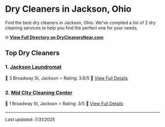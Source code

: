 # Dry Cleaners in Jackson, Ohio

Find the best dry cleaners in Jackson, Ohio. We've compiled a list of 2 dry cleaning services to help you find the perfect one for your needs.

🌐 **[View Full Directory on DryCleanersNear.com](https://drycleanersnear.com/city/US/Ohio/Jackson)**

## Top Dry Cleaners

### 1. [Jackson Laundromat](https://drycleanersnear.com/dryCleaner/6870702cf0d34636f22da10e/jackson-laundromat)
📍 3 Broadway St, Jackson
⭐ Rating: 3.6/5
🔗 [View Full Details](https://drycleanersnear.com/dryCleaner/6870702cf0d34636f22da10e/jackson-laundromat)

### 2. [Mid City Cleaning Center](https://drycleanersnear.com/dryCleaner/6870702df0d34636f22da12e/mid-city-cleaning-center)
📍 1 Broadway St, Jackson
⭐ Rating: 3/5
🔗 [View Full Details](https://drycleanersnear.com/dryCleaner/6870702df0d34636f22da12e/mid-city-cleaning-center)


---

*Last updated: 7/31/2025*
